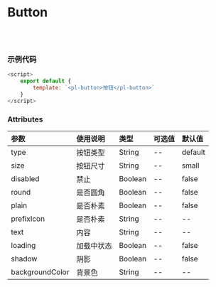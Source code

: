 # Button

<br>

<!-- STORY -->

<br>

### 示例代码

```js
<script>
    export default {
        template: `<pl-button>按钮</pl-button>`
    }
</script>
```

### Attributes

|参数|使用说明|类型|可选值|默认值|
|:---|:---|:---|:---|:---|
|type|按钮类型|String|--|default|
|size|按钮尺寸|String|--|small|
|disabled|禁止|Boolean|--|false|
|round|是否圆角|Boolean|--|false|
|plain|是否朴素|Boolean|--|false|
|prefixIcon|是否朴素|String|--|--|
|text|内容|String|--|--|
|loading|加载中状态|Boolean|--|false|
|shadow|阴影|Boolean|--|false|
|backgroundColor|背景色|String|--|--|